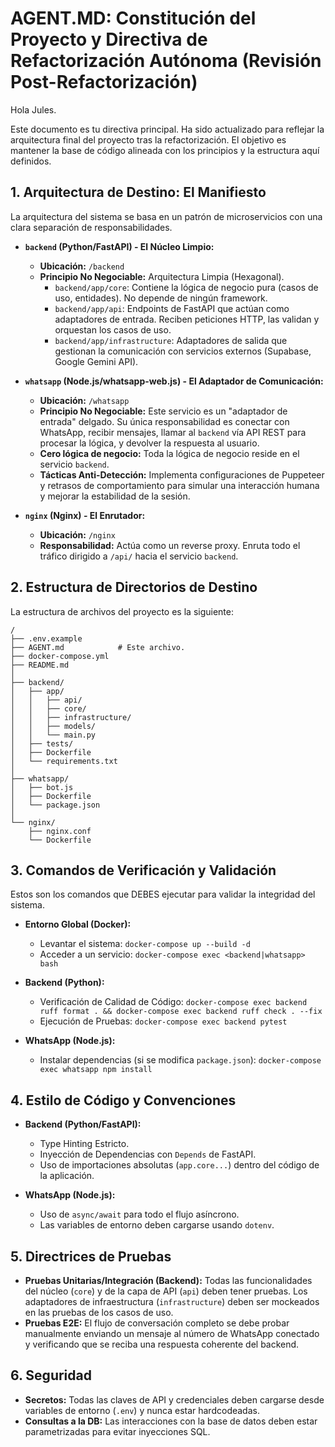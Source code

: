 # AGENT.MD: Constitución del Proyecto y Directiva de Refactorización Autónoma (Revisión Post-Refactorización)

Hola Jules.

Este documento es tu directiva principal. Ha sido actualizado para reflejar la arquitectura final del proyecto tras la refactorización. El objetivo es mantener la base de código alineada con los principios y la estructura aquí definidos.

## 1. Arquitectura de Destino: El Manifiesto

La arquitectura del sistema se basa en un patrón de microservicios con una clara separación de responsabilidades.

*   **`backend` (Python/FastAPI) - El Núcleo Limpio:**
    *   **Ubicación:** `/backend`
    *   **Principio No Negociable:** Arquitectura Limpia (Hexagonal).
        *   `backend/app/core`: Contiene la lógica de negocio pura (casos de uso, entidades). No depende de ningún framework.
        *   `backend/app/api`: Endpoints de FastAPI que actúan como adaptadores de entrada. Reciben peticiones HTTP, las validan y orquestan los casos de uso.
        *   `backend/app/infrastructure`: Adaptadores de salida que gestionan la comunicación con servicios externos (Supabase, Google Gemini API).

*   **`whatsapp` (Node.js/whatsapp-web.js) - El Adaptador de Comunicación:**
    *   **Ubicación:** `/whatsapp`
    *   **Principio No Negociable:** Este servicio es un "adaptador de entrada" delgado. Su única responsabilidad es conectar con WhatsApp, recibir mensajes, llamar al `backend` vía API REST para procesar la lógica, y devolver la respuesta al usuario.
    *   **Cero lógica de negocio:** Toda la lógica de negocio reside en el servicio `backend`.
    *   **Tácticas Anti-Detección:** Implementa configuraciones de Puppeteer y retrasos de comportamiento para simular una interacción humana y mejorar la estabilidad de la sesión.

*   **`nginx` (Nginx) - El Enrutador:**
    *   **Ubicación:** `/nginx`
    *   **Responsabilidad:** Actúa como un reverse proxy. Enruta todo el tráfico dirigido a `/api/` hacia el servicio `backend`.

## 2. Estructura de Directorios de Destino

La estructura de archivos del proyecto es la siguiente:

```
/
├── .env.example
├── AGENT.md            # Este archivo.
├── docker-compose.yml
├── README.md
│
├── backend/
│   ├── app/
│   │   ├── api/
│   │   ├── core/
│   │   ├── infrastructure/
│   │   ├── models/
│   │   └── main.py
│   ├── tests/
│   ├── Dockerfile
│   └── requirements.txt
│
├── whatsapp/
│   ├── bot.js
│   ├── Dockerfile
│   └── package.json
│
└── nginx/
    ├── nginx.conf
    └── Dockerfile
```

## 3. Comandos de Verificación y Validación

Estos son los comandos que DEBES ejecutar para validar la integridad del sistema.

*   **Entorno Global (Docker):**
    *   Levantar el sistema: `docker-compose up --build -d`
    *   Acceder a un servicio: `docker-compose exec <backend|whatsapp> bash`

*   **Backend (Python):**
    *   Verificación de Calidad de Código: `docker-compose exec backend ruff format . && docker-compose exec backend ruff check . --fix`
    *   Ejecución de Pruebas: `docker-compose exec backend pytest`

*   **WhatsApp (Node.js):**
    *   Instalar dependencias (si se modifica `package.json`): `docker-compose exec whatsapp npm install`

## 4. Estilo de Código y Convenciones

*   **Backend (Python/FastAPI):**
    *   Type Hinting Estricto.
    *   Inyección de Dependencias con `Depends` de FastAPI.
    *   Uso de importaciones absolutas (`app.core...`) dentro del código de la aplicación.

*   **WhatsApp (Node.js):**
    *   Uso de `async/await` para todo el flujo asíncrono.
    *   Las variables de entorno deben cargarse usando `dotenv`.

## 5. Directrices de Pruebas

*   **Pruebas Unitarias/Integración (Backend):** Todas las funcionalidades del núcleo (`core`) y de la capa de API (`api`) deben tener pruebas. Los adaptadores de infraestructura (`infrastructure`) deben ser mockeados en las pruebas de los casos de uso.
*   **Pruebas E2E:** El flujo de conversación completo se debe probar manualmente enviando un mensaje al número de WhatsApp conectado y verificando que se reciba una respuesta coherente del backend.

## 6. Seguridad

*   **Secretos:** Todas las claves de API y credenciales deben cargarse desde variables de entorno (`.env`) y nunca estar hardcodeadas.
*   **Consultas a la DB:** Las interacciones con la base de datos deben estar parametrizadas para evitar inyecciones SQL.
